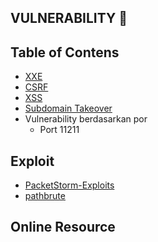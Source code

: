 ## VULNERABILITY :syringe:

## Table of Contens
  - [XXE](https://github.com/acvn/b3lajar/blob/master/vuln/xxe.md)
  - [CSRF](https://github.com/acvn/b3lajar/blob/master/vuln/csrf.md)
  - [XSS](https://github.com/acvn/b3lajar/blob/master/vuln/xss.md)
  - [Subdomain Takeover](https://github.com/acvn/b3lajar/blob/master/vuln/subdomaintakeover.md)
  - Vulnerability berdasarkan por
    - Port 11211
  
## Exploit
  - [PacketStorm-Exploits](https://github.com/BuddhaLabs/PacketStorm-Exploits)
  - [pathbrute](https://github.com/milo2012/pathbrute)

## Online Resource

